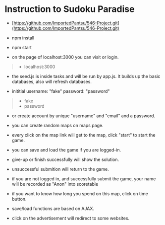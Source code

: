 # Instruction to Sudoku Paradise

* [https://github.com/ImportedPantsu/546-Project.git](https://github.com/ImportedPantsu/546-Project.git)

* npm install
* npm start

* on the page of localhost:3000 you can visit or login.
> * localhost:3000

* the seed.js is inside tasks and will be run by app.js. It builds up the basic databases, also will refresh databases.

* inititial username: "fake" password: "password"
> * fake
> * password

* or create account by unique "username" and "email" and a password.

* you can create random maps on maps page.

* every click on the map link will get to the map, click "start" to start the game.

* you can save and load the game if you are logged-in.

* give-up or finish successfully will show the solution.

* unsuccessful submition will return to the game.

* if you are not logged in, and successfully submit the game, your name will be recorded as "Anon" into scoretable

* if you want to know how long you spend on this map, click on time button.

* save/load functions are based on AJAX.

* click on the advertisement will redirect to some websites.
